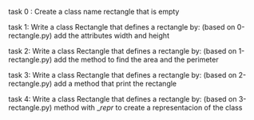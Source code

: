 task 0 : Create a class name rectangle that is empty

task 1: Write a class Rectangle that defines a rectangle by: (based on 0-rectangle.py) add the attributes width and height

task 2: Write a class Rectangle that defines a rectangle by: (based on 1-rectangle.py) add the method to find the area and the perimeter

task 3: Write a class Rectangle that defines a rectangle by: (based on 2-rectangle.py) add a method that print the rectangle

task 4: Write a class Rectangle that defines a rectangle by: (based on 3-rectangle.py) method with __repr_ to create a representacion of the class 